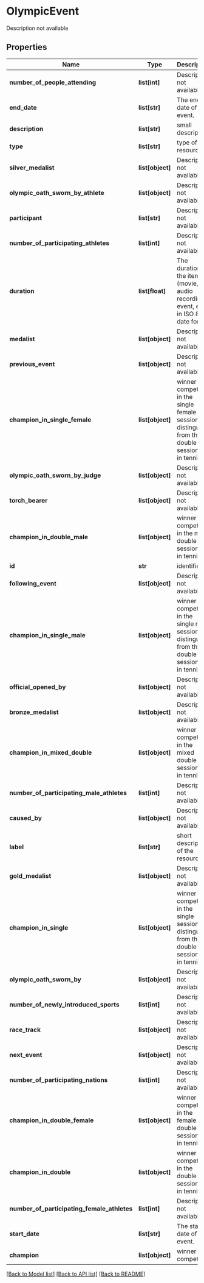 # OlympicEvent

Description not available
## Properties
Name | Type | Description | Notes
------------ | ------------- | ------------- | -------------
**number_of_people_attending** | **list[int]** | Description not available | [optional] 
**end_date** | **list[str]** | The end date of the event. | [optional] 
**description** | **list[str]** | small description | [optional] 
**type** | **list[str]** | type of the resource | [optional] 
**silver_medalist** | **list[object]** | Description not available | [optional] 
**olympic_oath_sworn_by_athlete** | **list[object]** | Description not available | [optional] 
**participant** | **list[str]** | Description not available | [optional] 
**number_of_participating_athletes** | **list[int]** | Description not available | [optional] 
**duration** | **list[float]** | The duration of the item (movie, audio recording, event, etc.) in ISO 8601 date format | [optional] 
**medalist** | **list[object]** | Description not available | [optional] 
**previous_event** | **list[object]** | Description not available | [optional] 
**champion_in_single_female** | **list[object]** | winner of a competition in the single female session, to distinguish from the double session (as in tennis) | [optional] 
**olympic_oath_sworn_by_judge** | **list[object]** | Description not available | [optional] 
**torch_bearer** | **list[object]** | Description not available | [optional] 
**champion_in_double_male** | **list[object]** | winner of a competition in the male double session (as in tennis) | [optional] 
**id** | **str** | identifier | [optional] 
**following_event** | **list[object]** | Description not available | [optional] 
**champion_in_single_male** | **list[object]** | winner of a competition in the single male session, to distinguish from the double session (as in tennis) | [optional] 
**official_opened_by** | **list[object]** | Description not available | [optional] 
**bronze_medalist** | **list[object]** | Description not available | [optional] 
**champion_in_mixed_double** | **list[object]** | winner of a competition in the mixed double session (as in tennis) | [optional] 
**number_of_participating_male_athletes** | **list[int]** | Description not available | [optional] 
**caused_by** | **list[object]** | Description not available | [optional] 
**label** | **list[str]** | short description of the resource | [optional] 
**gold_medalist** | **list[object]** | Description not available | [optional] 
**champion_in_single** | **list[object]** | winner of a competition in the single session, to distinguish from the double session (as in tennis) | [optional] 
**olympic_oath_sworn_by** | **list[object]** | Description not available | [optional] 
**number_of_newly_introduced_sports** | **list[int]** | Description not available | [optional] 
**race_track** | **list[object]** | Description not available | [optional] 
**next_event** | **list[object]** | Description not available | [optional] 
**number_of_participating_nations** | **list[int]** | Description not available | [optional] 
**champion_in_double_female** | **list[object]** | winner of a competition in the female double session (as in tennis) | [optional] 
**champion_in_double** | **list[object]** | winner of a competition in the double session (as in tennis) | [optional] 
**number_of_participating_female_athletes** | **list[int]** | Description not available | [optional] 
**start_date** | **list[str]** | The start date of the event. | [optional] 
**champion** | **list[object]** | winner of a competition | [optional] 

[[Back to Model list]](../README.md#documentation-for-models) [[Back to API list]](../README.md#documentation-for-api-endpoints) [[Back to README]](../README.md)


